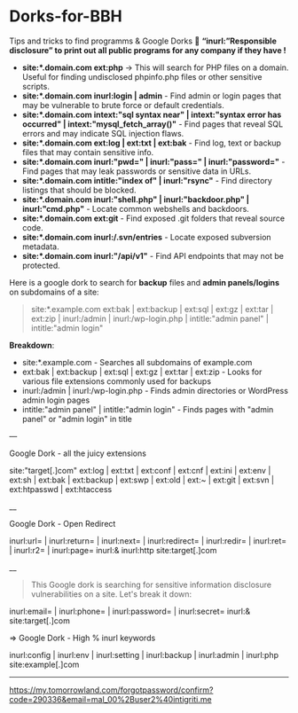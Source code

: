 # Dorks-for-BBH
Tips and tricks to find programms & Google Dorks
🚩 **“inurl:”Responsible disclosure” to print out all public programs for any company if they have !** 

- **site:*.domain.com ext:php** → This will search for PHP files on a domain. Useful for finding undisclosed phpinfo.php files or other sensitive scripts.
- **site:*.domain.com inurl:login | admin** - Find admin or login pages that may be vulnerable to brute force or default credentials.
- **site:*.domain.com intext:"sql syntax near" | intext:"syntax error has occurred" | intext:"mysql_fetch_array()"** - Find pages that reveal SQL errors and may indicate SQL injection flaws.
- **site:*.domain.com ext:log | ext:txt | ext:bak** - Find log, text or backup files that may contain sensitive info.
- **site:*.domain.com inurl:"pwd=" | inurl:"pass=" | inurl:"password="** - Find pages that may leak passwords or sensitive data in URLs.
- **site:*.domain.com intitle:"index of" | inurl:"rsync"** - Find directory listings that should be blocked.
- **site:*.domain.com inurl:"shell.php" | inurl:"backdoor.php" | inurl:"cmd.php"** - Locate common webshells and backdoors.
- **site:*.domain.com ext:git** - Find exposed .git folders that reveal source code.
- **site:*.domain.com inurl:/.svn/entries** - Locate exposed subversion metadata.
- **site:*.domain.com inurl:"/api/v1"** - Find API endpoints that may not be protected.

Here is a google dork to search for **backup** files and **admin panels/logins** on subdomains of a site:

> site:*.example.com ext:bak | ext:backup | ext:sql | ext:gz | ext:tar | ext:zip | inurl:/admin | inurl:/wp-login.php | intitle:"admin panel" | intitle:"admin login"
> 

**Breakdown**:

- site:*.example.com - Searches all subdomains of example.com
- ext:bak | ext:backup | ext:sql | ext:gz | ext:tar | ext:zip - Looks for various file extensions commonly used for backups
- inurl:/admin | inurl:/wp-login.php - Finds admin directories or WordPress admin login pages
- intitle:"admin panel" | intitle:"admin login" - Finds pages with "admin panel" or "admin login" in title

—

Google Dork - all the juicy extensions

site:"target[.]com" ext:log | ext:txt | ext:conf | ext:cnf | ext:ini | ext:env | ext:sh | ext:bak | ext:backup | ext:swp | ext:old | ext:~ | ext:git | ext:svn | ext:htpasswd | ext:htaccess

__

Google Dork - Open Redirect

inurl:url= | inurl:return= | inurl:next= | inurl:redirect= | inurl:redir= | inurl:ret= | inurl:r2= | inurl:page= inurl:& inurl:http site:target[.]com

__

> This Google dork is searching for sensitive information disclosure vulnerabilities on a site. Let's break it down:
> 

inurl:email= | inurl:phone= | inurl:password= | inurl:secret= inurl:& site:target[.]com

⇒ Google Dork - High % inurl keywords

inurl:config | inurl:env | inurl:setting | inurl:backup | inurl:admin | inurl:php site:example[.]com

---
https://my.tomorrowland.com/forgotpassword/confirm?code=290336&email=mal_00%2Buser2%40intigriti.me
